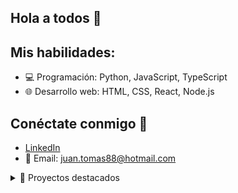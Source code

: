 ## Hola a todos 👋

## Mis habilidades:
- 💻 Programación: Python, JavaScript, TypeScript
- 🌐 Desarrollo web: HTML, CSS, React, Node.js

## Conéctate conmigo 💬
- [LinkedIn](https://www.linkedin.com/in/jtomas88/)
- 📧 Email: juan.tomas88@hotmail.com


<details>
  <summary>📂 Proyectos destacados</summary>

  - [Proyecto 1](https://github.com/JTomas88/proyecto1)
  - [Proyecto 2](https://github.com/JTomas88/proyecto2)

</details>

